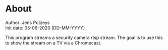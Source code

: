 # About
Author: Jens Putzeys  
Init date: 05-06-2020 (DD-MM-YYYY)  

This program streams a security camera rtsp stream. The goal is to use this to show the stream on a TV via a Chromecast.